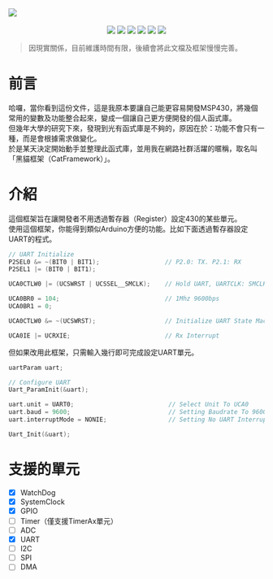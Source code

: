 ![](Image/header.png)
---
<center>

![](https://img.shields.io/github/last-commit/minexo79/CatFramework_For_MSP430FR59xx)
![](https://img.shields.io/github/languages/code-size/minexo79/CatFramework_For_MSP430FR59xx?color=yellow&style=flat-square)
![](https://img.shields.io/github/issues/minexo79/CatFramework_For_MSP430FR59xx)
![](https://img.shields.io/github/issues-pr/minexo79/CatFramework_For_MSP430FR59xx)
![](https://img.shields.io/github/forks/minexo79/CatFramework_For_MSP430FR59xx?style=social)
![](https://img.shields.io/github/stars/minexo79/CatFramework_For_MSP430FR59xx?style=social)

</center>

> 因現實關係，目前維護時間有限，後續會將此文檔及框架慢慢完善。

# 前言
哈囉，當你看到這份文件，這是我原本要讓自己能更容易開發MSP430，將幾個常用的變數及功能整合起來，變成一個讓自己更方便開發的個人函式庫。<br>
但幾年大學的研究下來，發現到光有函式庫是不夠的，原因在於：功能不會只有一種，而是會根據需求做變化。<br>
於是某天決定開始動手並整理此函式庫，並用我在網路社群活躍的暱稱，取名叫「黑貓框架（CatFramework）」。<br>

# 介紹
這個框架旨在讓開發者不用透過暫存器（Register）設定430的某些單元。<br>
使用這個框架，你能得到類似Arduino方便的功能。比如下面透過暫存器設定UART的程式。
```c
// UART Initialize
P2SEL0 &= ~(BIT0 | BIT1);                  // P2.0: TX. P2.1: RX
P2SEL1 |= (BIT0 | BIT1);

UCA0CTLW0 |= (UCSWRST | UCSSEL__SMCLK);    // Hold UART, UARTCLK: SMCLK

UCA0BR0 = 104;                             // 1Mhz 9600bps
UCA0BR1 = 0;

UCA0CTLW0 &= ~(UCSWRST);                   // Initialize UART State Machine

UCA0IE |= UCRXIE;                          // Rx Interrupt
```
但如果改用此框架，只需輸入幾行即可完成設定UART單元。
```c
uartParam uart;

// Configure UART
Uart_ParamInit(&uart);

uart.unit = UART0;                          // Select Unit To UCA0
uart.baud = 9600;                           // Setting Baudrate To 9600 bps
uart.interruptMode = NONIE;                 // Setting No UART Interrupt

Uart_Init(&uart);
```

# 支援的單元
- [x] WatchDog
- [x] SystemClock
- [x] GPIO
- [ ] Timer（僅支援TimerAx單元）
- [ ] ADC
- [x] UART
- [ ] I2C
- [ ] SPI
- [ ] DMA
